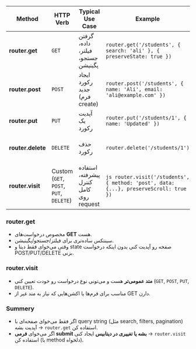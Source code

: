| Method            | HTTP Verb                               | Typical Use Case                        | Example                                                                               | Notes                                                            |
| ----------------- | --------------------------------------- | --------------------------------------- | ------------------------------------------------------------------------------------- | ---------------------------------------------------------------- |
| **router.get**    | `GET`                                   | گرفتن داده، فیلتر، جستجو، پگینیشن       | `router.get('/students', { search: 'ali' }, { preserveState: true })`                 | ساده‌ترین و رایج‌ترین برای query string.                         |
| **router.post**   | `POST`                                  | ایجاد رکورد جدید (فرم create)           | `router.post('/students', { name: 'Ali', email: 'ali@example.com' })`                 | شورت‌کات برای `router.visit` با method `POST`.                   |
| **router.put**    | `PUT`                                   | آپدیت یک رکورد                          | `router.put('/students/1', { name: 'Updated' })`                                      | شورت‌کات برای `router.visit` با method `PUT`.                    |
| **router.delete** | `DELETE`                                | حذف رکورد                               | `router.delete('/students/1')`                                                        | شورت‌کات برای `router.visit` با method `DELETE`.                 |
| **router.visit**  | Custom (`GET`, `POST`, `PUT`, `DELETE`) | استفاده پیشرفته، کنترل کامل روی request | `js router.visit('/students', { method: 'post', data: {...}, preserveScroll: true })` | انعطاف‌پذیرترین متد؛ می‌توان همه نوع درخواست را با آن انجام داد. |

### router.get
- مخصوص درخواست‌های **GET** هست.
- سینتکس ساده‌تری برای فیلتر/جستجو/پگینیشن.
- وقتی می‌خوای فقط دیتا و state صفحه رو آپدیت کنی بدون اینکه درخواست POST/PUT/DELETE بزنی.
### router.visit
- **متد عمومی‌تر** هست و می‌تونی نوع درخواست رو خودت تعیین کنی (`GET`, `POST`, `PUT`, `DELETE`).
- مناسب برای فرم‌ها یا اکشن‌هایی که نیاز به متد غیر از GET دارن.
### Summery
- اگر فقط می‌خوای صفحه‌ای با query string (مثل search, filters, pagination) آپدیت بشه → `router.get` استفاده کن.
- اگر می‌خوای **فرمی submit بشه یا تغییری در دیتابیس** ایجاد کنی → `router.visit` استفاده کن (با method دلخواه).